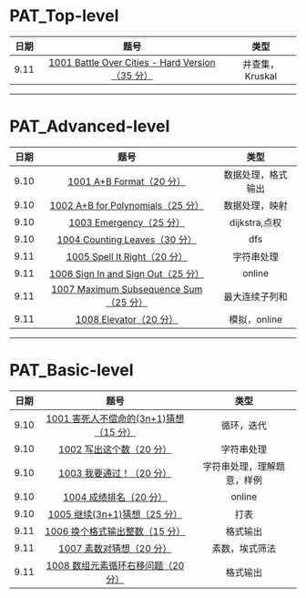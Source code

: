 # PAT_Top-level
日期|题号|类型
-|:-:|:-:
9.11|[1001 Battle Over Cities - Hard Version（35 分）](https://github.com/toughpig/PAT/blob/master/T1001.cpp)|并查集，Kruskal

----------------------
# PAT_Advanced-level
日期|题号|类型
-|:-:|:-:
9.10|[1001 A+B Format（20 分）](https://github.com/toughpig/PAT_Advanced-level/blob/master/A1001.cpp)|数据处理，格式输出
9.10|[1002 A+B for Polynomials（25 分）](https://github.com/toughpig/PAT_Advanced-level/blob/master/A1002.cpp)|数据处理，映射
9.10|[1003 Emergency（25 分）](https://github.com/toughpig/PAT_Advanced-level/blob/master/A1003.cpp)|dijkstra,点权
9.10|[1004 Counting Leaves（30 分）](https://github.com/toughpig/PAT_Advanced-level/blob/master/A1004.cpp)|dfs
9.11|[1005 Spell It Right（20 分）](https://github.com/toughpig/PAT_Advanced-level/blob/master/A1005.cpp)|字符串处理
9.11|[1006 Sign In and Sign Out（25 分）](https://github.com/toughpig/PAT_Advanced-level/blob/master/A1006.cpp)|online
9.11|[1007 Maximum Subsequence Sum（25 分）](https://github.com/toughpig/PAT_Advanced-level/blob/master/A1007.cpp)|最大连续子列和
9.11|[1008 Elevator（20 分）](https://github.com/toughpig/PAT_Advanced-level/blob/master/A1008.cpp)|模拟，online

--------
# PAT_Basic-level
日期|题号|类型
-|:-:|:-:
9.10|[1001 害死人不偿命的(3n+1)猜想（15 分）](https://github.com/toughpig/PAT_Advanced-level/blob/master/B1001.cpp)|循环，迭代
9.10|[1002 写出这个数（20 分）](https://github.com/toughpig/PAT_Advanced-level/blob/master/B1002.cpp)|字符串处理
9.10|[1003 我要通过！（20 分）](https://github.com/toughpig/PAT_Advanced-level/blob/master/B1003.cpp)|字符串处理，理解题意，样例
9.10|[1004 成绩排名（20 分）](https://github.com/toughpig/PAT_Advanced-level/blob/master/B1004.cpp)|online
9.10|[1005 继续(3n+1)猜想（25 分）](https://github.com/toughpig/PAT_Advanced-level/blob/master/B1005.cpp)|打表
9.11|[1006 换个格式输出整数（15 分）](https://github.com/toughpig/PAT_Advanced-level/blob/master/B1006.cpp)|格式输出
9.11|[1007 素数对猜想（20 分）](https://github.com/toughpig/PAT_Advanced-level/blob/master/B1007.cpp)|素数，埃式筛法
9.11|[1008 数组元素循环右移问题（20 分）](https://github.com/toughpig/PAT_Advanced-level/blob/master/B1008.cpp)|格式输出
